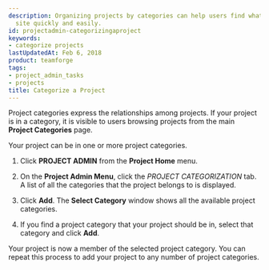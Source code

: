 ```yaml
---
description: Organizing projects by categories can help users find what they need on a
  site quickly and easily.
id: projectadmin-categorizingaproject
keywords:
- categorize projects
lastUpdatedAt: Feb 6, 2018
product: teamforge
tags:
- project_admin_tasks
- projects
title: Categorize a Project
---
```



Project categories express the relationships among projects. If your project is in a category, it is visible to users browsing projects from the main **Project Categories** page.

Your project can be in one or more project categories.

 1. Click **PROJECT ADMIN** from the **Project Home** menu.

 2. On the **Project Admin Menu**, click the _PROJECT CATEGORIZATION_ tab. A list of all the categories that the project belongs to is displayed.

 3. Click **Add**. The **Select Category** window shows all the available project categories.

 4. If you find a project category that your project should be in, select that category and click **Add**.


Your project is now a member of the selected project category. You can repeat this process to add your project to any number of project categories.
